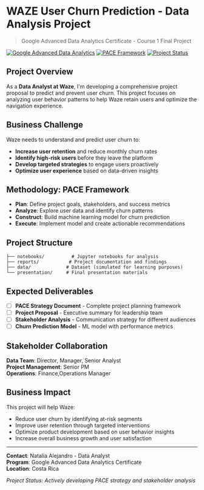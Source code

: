# WAZE User Churn Prediction - Data Analysis Project
> Google Advanced Data Analytics Certificate - Course 1 Final Project

[![Google Advanced Data Analytics](https://img.shields.io/badge/Google-Advanced%20Data%20Analytics-4285F4)]()
[![PACE Framework](https://img.shields.io/badge/Methodology-PACE%20Framework-FF6B6B)]()
[![Project Status](https://img.shields.io/badge/Status-In%20Progress-yellow)]()

## Project Overview
As a **Data Analyst at Waze**, I'm developing a comprehensive project proposal to predict and prevent user churn. This project focuses on analyzing user behavior patterns to help Waze retain users and optimize the navigation experience.

## Business Challenge
Waze needs to understand and predict user churn to:
- **Increase user retention** and reduce monthly churn rates
- **Identify high-risk users** before they leave the platform  
- **Develop targeted strategies** to engage users proactively
- **Optimize user experience** based on data-driven insights

## Methodology: PACE Framework
- **Plan**: Define project goals, stakeholders, and success metrics
- **Analyze**: Explore user data and identify churn patterns
- **Construct**: Build machine learning model for churn prediction
- **Execute**: Implement model and create actionable recommendations

## Project Structure
```
├── notebooks/          # Jupyter notebooks for analysis
├── reports/           # Project documentation and findings  
├── data/             # Dataset (simulated for learning purposes)
└── presentation/     # Final presentation materials
```

## Expected Deliverables
- [ ] **PACE Strategy Document** - Complete project planning framework
- [ ] **Project Proposal** - Executive summary for leadership team
- [ ] **Stakeholder Analysis** - Communication strategy for different audiences
- [ ] **Churn Prediction Model** - ML model with performance metrics

## Stakeholder Collaboration
**Data Team**: Director, Manager, Senior Analyst   
**Project Management**: Senior PM  
**Operations**: Finance,Operations Manager

## Business Impact
This project will help Waze:
- Reduce user churn by identifying at-risk segments
- Improve user retention through targeted interventions
- Optimize product development based on user behavior insights
- Increase overall business growth and user satisfaction

---

**Contact**: Natalia Alejandro - Data Analyst  
**Program**: Google Advanced Data Analytics Certificate  
**Location**: Costa Rica

*Project Status: Actively developing PACE strategy and stakeholder analysis*

